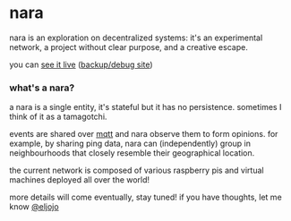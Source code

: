 # nara

nara is an exploration on decentralized systems: it's an experimental network, a project without clear purpose, and a creative escape.

you can [see it live](https://nara.eljojo.net) ([backup/debug site](https://global-nara.eljojo.net))

### what's a nara?

a nara is a single entity, it's stateful but it has no persistence. sometimes I think of it as a tamagotchi.

events are shared over [mqtt](https://en.wikipedia.org/wiki/MQTT) and nara observe them to form opinions. for example, by sharing ping data, nara can (independently) group in neighbourhoods that closely resemble their geographical location.

the current network is composed of various raspberry pis and virtual machines deployed all over the world!

more details will come eventually, stay tuned! if you have thoughts, let me know [@eljojo](https://twitter.com/eljojo)
